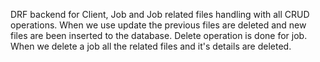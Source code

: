 DRF backend for Client, Job and Job related files handling with all CRUD operations.
When we use update the previous files are deleted and new files are been inserted to the database.
Delete operation is done for job. When we delete a job all the related files and it's details are 
deleted.
